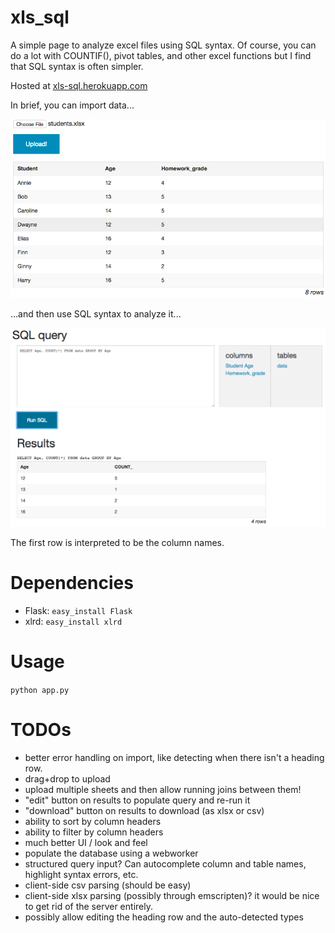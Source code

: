 # xls_sql

A simple page to analyze excel files using SQL syntax. Of course, you can do a lot with COUNTIF(), pivot tables, and other excel functions but I find that SQL syntax is often simpler.

Hosted at [xls-sql.herokuapp.com](https://xls-sql.herokuapp.com/)

In brief, you can import data...

![input data](docs/data.png)

...and then use SQL syntax to analyze it...

![results](docs/result.png)

The first row is interpreted to be the column names.

# Dependencies

- Flask: `easy_install Flask`
- xlrd: `easy_install xlrd`

# Usage

`python app.py`

# TODOs

- better error handling on import, like detecting when there isn't a heading row.
- drag+drop to upload
- upload multiple sheets and then allow running joins between them!
- "edit" button on results to populate query and re-run it
- "download" button on results to download (as xlsx or csv)
- ability to sort by column headers
- ability to filter by column headers
- much better UI / look and feel
- populate the database using a webworker
- structured query input? Can autocomplete column and table names, highlight syntax errors, etc.
- client-side csv parsing (should be easy)
- client-side xlsx parsing (possibly through emscripten)? it would be nice to get rid of the server entirely.
- possibly allow editing the heading row and the auto-detected types
